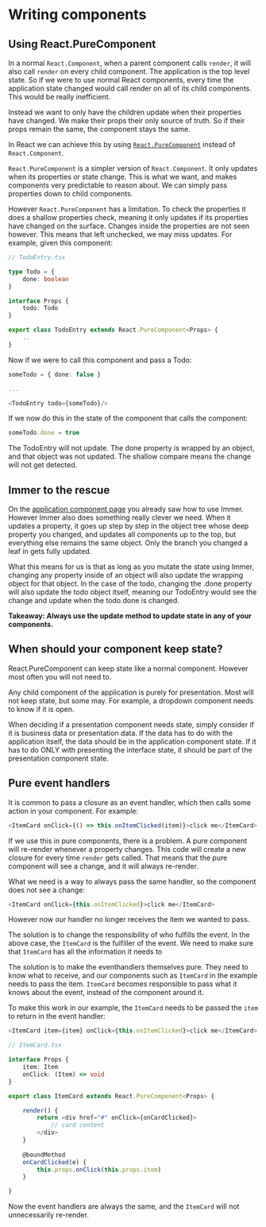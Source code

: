 # Writing components

## Using React.PureComponent

In a normal `React.Component`, when a parent component calls `render`, it will also call `render` on every child component. The application is the top level state. So if we were to use normal React components, every time the application state changed would call render on all of its child components. This would be really inefficient.

Instead we want to only have the children update when their properties have changed. We make their props their only source of truth. So if their props remain the same, the component stays the same.

In React we can achieve this by using [`React.PureComponent`](https://reactjs.org/docs/react-api.html#reactpurecomponent) instead of `React.Component`.

`React.PureComponent` is a simpler version of `React.Component`. It only updates when its properties or state change. This is what we want, and makes components very predictable to reason about. We can simply pass properties down to child components.

However `React.PureComponent` has a limitation. To check the properties it does a shallow properties check, meaning it only updates if its properties have changed on the surface. Changes inside the properties are not seen however. This means that left unchecked, we may miss updates. For example, given this component:

```typescript
// TodoEntry.tsx

type Todo = {
    done: boolean
}

interface Props {
    todo: Todo
}

export class TodoEntry extends React.PureComponent<Props> {  
    ..
}
```

Now if we were to call this component and pass a Todo:

```typescript
someTodo = { done: false }

...

<TodoEntry todo={someTodo}/>
```

If we now do this in the state of the component that calls the component:

```typescript
someTodo.done = true
```

The TodoEntry will not update. The done property is wrapped by an object, and that object was not updated. The shallow compare means the change will not get detected.

## Immer to the rescue

On the [application component page](the-top-level-application-component.md#application-logic) you already saw how to use Immer. However Immer also does something really clever we need. When it updates a property, it goes up step by step in the object tree whose deep property you changed, and updates all components up to the top, but everything else remains the same object. Only the branch you changed a leaf in gets fully updated.

What this means for us is that as long as you mutate the state using Immer, changing any property inside of an object will also update the wrapping object for that object. In the case of the todo, changing the .done property will also update the todo object itself, meaning our TodoEntry would see the change and update when the todo.done is changed.

**Takeaway: Always use the update method to update state in any of your components.**

## When should your component keep state?

React.PureComponent can keep state like a normal component. However most often you will not need to.

Any child component of the application is purely for presentation. Most will not keep state, but some may. For example, a dropdown component needs to know if it is open. 

When deciding if a presentation component needs state, simply consider if it is business data or presentation data. If the data has to do with the application itself, the data should be in the application component state. If it has to do ONLY with presenting the interface state, it should be part of the presentation component state.

## Pure event handlers

It is common to pass a closure as an event handler, which then calls some action in your component. For example:

```typescript
<ItemCard onClick={() => this.onItemClicked(item)}>click me</ItemCard>
```

If we use this in pure components, there is a problem. A pure component will re-render whenever a property changes. This code will create a new closure for every time `render` gets called. That means that the pure component will see a change, and it will always re-render.

What we need is a way to always pass the same handler, so the component does not see a change:

```typescript
<ItemCard onClick={this.onItemClicked}>click me</ItemCard>
```

However now our handler no longer receives the item we wanted to pass.

The solution is to change the responsibility of who fulfills the event. In the above case, the `ItemCard` is the fulfiller of the event. We need to make sure that `ItemCard` has all the information it needs to 

The solution is to make the eventhandlers themselves pure. They need to know what to receive, and our components such as `ItemCard` in the example needs to pass the item. `ItemCard` becomes responsible to pass what it knows about the event, instead of the component around it.

To make this work in our example, the `ItemCard` needs to be passed the `item` to return in the event handler:

```typescript
<ItemCard item={item} onClick={this.onItemClicked}>click me</ItemCard>
```

```typescript
// ItemCard.tsx

interface Props {
    item: Item
    onClick: (Item) => void
}

export class ItemCard extends React.PureComponent<Props> {

    render() {
        return <div href="#" onClick={onCardClicked}>
            // card content
        </div>
    }
    
    @boundMethod
    onCardClicked(e) {
        this.props.onClick(this.props.item)
    }

}
```

Now the event handlers are always the same, and the `ItemCard` will not unnecessarily re-render.

